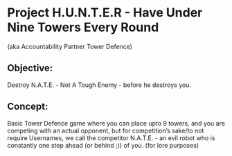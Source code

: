 # Project H.U.N.T.E.R - Have Under Nine Towers Every Round
(aka Accountability Partner Tower Defence)

## Objective: 
Destroy N.A.T.E. - Not A Tough Enemy - before he destroys you.

## Concept: 
Basic Tower Defence game where you can place upto 9 towers, and you are competing with an actual opponent, but for competition’s sake/to not require Usernames, we call the competitor N.A.T.E. - an evil robot who is constantly one step ahead (or behind ;)) of you. (for lore purposes)
 
